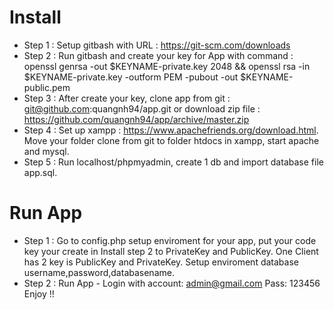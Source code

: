 # Install
- Step 1 : Setup gitbash with URL : 
https://git-scm.com/downloads
- Step 2 : Run gitbash and create your key for App with command : openssl genrsa -out $KEYNAME-private.key 2048 && openssl rsa -in $KEYNAME-private.key -outform PEM -pubout -out $KEYNAME-public.pem
- Step 3 : After create your key, clone app from git : git@github.com:quangnh94/app.git or download zip file : https://github.com/quangnh94/app/archive/master.zip
- Step 4 : Set up xampp : https://www.apachefriends.org/download.html. Move your folder clone from git to folder htdocs in xampp, start apache and mysql.
- Step 5 : Run localhost/phpmyadmin, create 1 db and import database file app.sql.
# Run App
- Step 1 : Go to config.php setup enviroment for your app, put your code key your create in Install step 2 to PrivateKey and PublicKey.
One Client has 2 key is PublicKey and PrivateKey.
Setup enviroment database username,password,databasename.
- Step 2 : Run App - Login with account: admin@gmail.com Pass: 123456
Enjoy !!
